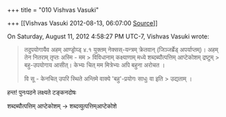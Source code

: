 +++
title = "010 Vishvas Vasuki"

+++
[[Vishvas Vasuki	2012-08-13, 06:07:00 [Source](https://groups.google.com/g/samskrita/c/A4rvk9MZiLA)]]



  
  
On Saturday, August 11, 2012 4:58:27 PM UTC-7, Vishvas Vasuki wrote:

> तदुपयोगायैव अहम् आण्ड्रोय्ड् ४.१ युक्तम् नेक्सस्-यन्त्रम् क्रेतवान्
> (जिञ्जर्ब्रेड् अपर्याप्तम्)। अहम् तेन नितराम् तृप्तः अस्मि - मम > विविधानाम् कक्ष्याणाम् मध्ये शब्दब्यौत्पत्तिम् आप्टेकोशम् द्रष्टुम् > बहु-उपयोगाय आसीत्। केभ्यः चित् मम मित्रेभ्यः अपि बहुना अरोचत ।  
>   
> वि सू - केनचित् उपरि स्थिते अन्तिमे वाक्ये 'बहु'-प्रयोगः साधुः वा इति > उद्यताम् ।  
>   

हन्त! पुनःपठने लक्ष्यते टङ्कनदोषः  
  
शब्दब्यौत्पत्तिम् आप्टेकोशम् -> शब्दव्युत्पत्तिम्आप्टेकोशे

